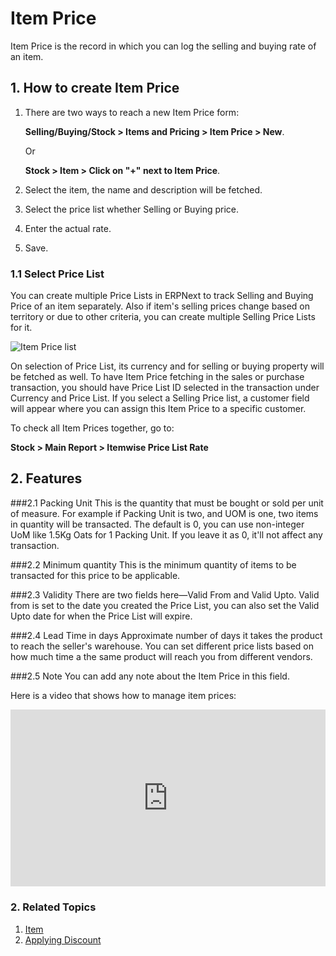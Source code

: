 <!-- add-breadcrumbs -->
# Item Price

Item Price is the record in which you can log the selling and buying rate of an item.

## 1. How to create Item Price
1. There are two ways to reach a new Item Price form:

    **Selling/Buying/Stock > Items and Pricing > Item Price > New**.
 
    Or

    **Stock > Item > Click on "+" next to Item Price**.
1. Select the item, the name and description will be fetched.
1. Select the price list whether Selling or Buying price.
1. Enter the actual rate.
1. Save.

### 1.1 Select Price List

You can create multiple Price Lists in ERPNext to track Selling and Buying Price of an item separately. Also if item's selling prices change based on territory or due to other criteria, you can create multiple Selling Price Lists for it.

<img class="screenshot" alt="Item Price list" src="{{docs_base_url}}/assets/img/stock/item-price-1.png">

On selection of Price List, its currency and for selling or buying property will be fetched as well. To have Item Price fetching in the sales or purchase transaction, you should have Price List ID selected in the transaction under Currency and Price List. If you select a Selling Price list, a customer field will appear where you can assign this Item Price to a specific customer.

To check all Item Prices together, go to:

**Stock > Main Report > Itemwise Price List Rate**

## 2. Features
###2.1 Packing Unit
This is the quantity that must be bought or sold per unit of measure. For example if Packing Unit is two, and UOM is one, two items in quantity will be transacted. The default is 0, you can use non-integer UoM like 1.5Kg Oats for 1 Packing Unit. If you leave it as 0, it'll not affect any transaction.

###2.2 Minimum quantity
This is the minimum quantity of items to be transacted for this price to be applicable.

###2.3 Validity
There are two fields here—Valid From and Valid Upto. Valid from is set to the date you created the Price List, you can also set the Valid Upto date for when the Price List will expire.

###2.4 Lead Time in days
Approximate number of days it takes the product to reach the seller's warehouse. You can set different price lists based on how much time a the same product will reach you from different vendors.

###2.5 Note
You can add any note about the Item Price in this field.

Here is a video that shows how to manage item prices:

<div>
    <style>.embed-container { position: relative; padding-bottom: 56.25%; height: 0; overflow: hidden; max-width: 100%; } .embed-container iframe, .embed-container object, .embed-container embed { position: absolute; top: 0; left: 0; width: 100%; height: 100%; }</style>
    <div class='embed-container'>
        <iframe src='https://www.youtube.com/embed/FcOsV-e8ymE?start=193' frameborder='0' allowfullscreen>
        </iframe>
    </div>
</div>

### 2. Related Topics
1. [Item](/docs/user/manual/en/stock/item)
1. [Applying Discount](/docs/user/manual/en/selling/articles/applying-discount)